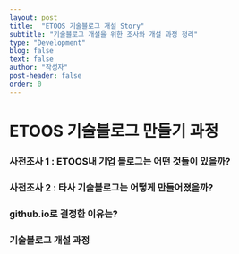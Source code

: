 ```yaml
---
layout: post
title:  "ETOOS 기술블로그 개설 Story"
subtitle: "기술블로그 개설을 위한 조사와 개설 과정 정리"
type: "Development"
blog: false
text: false
author: "작성자"
post-header: false
order: 0
---
```


# ETOOS 기술블로그 만들기 과정

### 사전조사 1 : ETOOS내 기업 블로그는 어떤 것들이 있을까?

### 사전조사 2 : 타사 기술블로그는 어떻게 만들어졌을까?

### github.io로 결정한 이유는?

### 기술블로그 개설 과정
